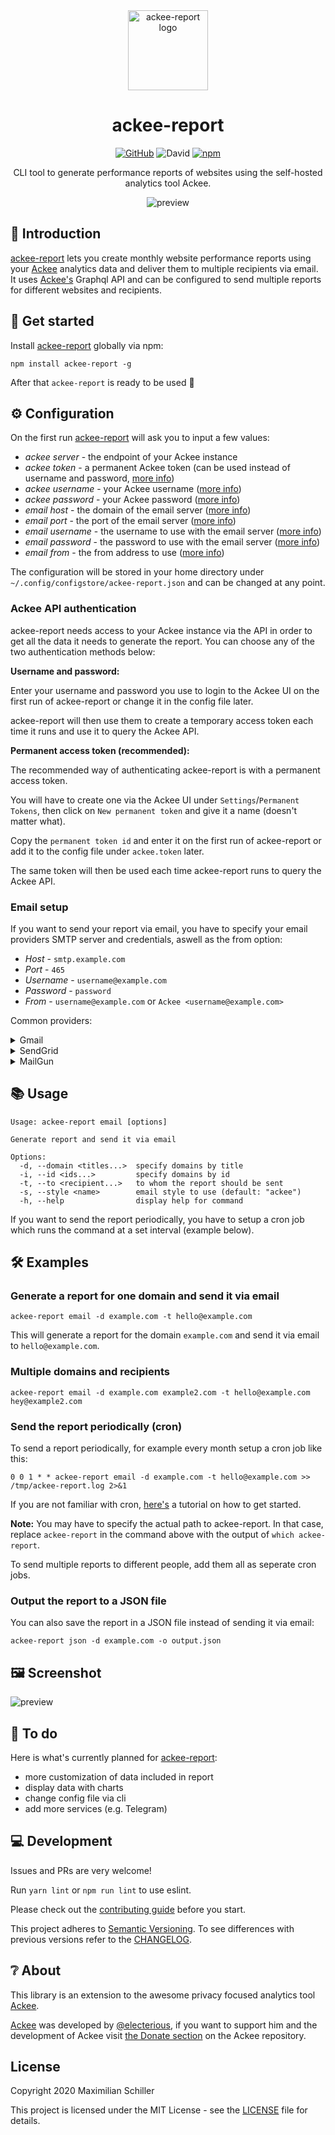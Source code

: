 <div align="center">
  
<img src="https://cdn.mxis.ch/assets/ackee-report/logo.png" title="ackee-report" alt="ackee-report logo" width="128">

# ackee-report

[![GitHub](https://img.shields.io/github/license/mashape/apistatus.svg)](https://github.com/BetaHuhn/ackee-report/blob/master/LICENSE) ![David](https://img.shields.io/david/betahuhn/ackee-report) [![npm](https://img.shields.io/npm/v/ackee-report)](https://www.npmjs.com/package/ackee-report)

CLI tool to generate performance reports of websites using the self-hosted analytics tool Ackee.

![preview](https://cdn.mxis.ch/assets/ackee-report/mockupSmall.png)


</div>

## 👋 Introduction

[ackee-report](https://github.com/BetaHuhn/ackee-report) lets you create monthly website performance reports using your [Ackee](https://github.com/electerious/ackee) analytics data and deliver them to multiple recipients via email. It uses [Ackee's](https://github.com/electerious/ackee) Graphql API and can be configured to send multiple reports for different websites and recipients.

## 🚀 Get started

Install [ackee-report](https://github.com/BetaHuhn/ackee-report) globally via npm:
```shell
npm install ackee-report -g
```

After that `ackee-report` is ready to be used 🎉

## ⚙️ Configuration

On the first run [ackee-report](https://github.com/BetaHuhn/ackee-report) will ask you to input a few values:

- *ackee server* - the endpoint of your Ackee instance
- *ackee token* - a permanent Ackee token (can be used instead of username and password, [more info](ackee-api-authentication))
- *ackee username* - your Ackee username ([more info](ackee-api-authentication))
- *ackee password* - your Ackee password ([more info](ackee-api-authentication))
- *email host* - the domain of the email server ([more info](#email-setup))
- *email port* - the port of the email server ([more info](#email-setup))
- *email username* - the username to use with the email server ([more info](#email-setup))
- *email password* - the password to use with the email server ([more info](#email-setup))
- *email from* - the from address to use ([more info](#email-setup))

The configuration will be stored in your home directory under `~/.config/configstore/ackee-report.json` and can be changed at any point.

### Ackee API authentication

ackee-report needs access to your Ackee instance via the API in order to get all the data it needs to generate the report. You can choose any of the two authentication methods below:

**Username and password:**

Enter your username and password you use to login to the Ackee UI on the first run of ackee-report or change it in the config file later.

ackee-report will then use them to create a temporary access token each time it runs and use it to query the Ackee API.

**Permanent access token (recommended):**

The recommended way of authenticating ackee-report is with a permanent access token. 

You will have to create one via the Ackee UI under `Settings`/`Permanent Tokens`, then click on `New permanent token` and give it a name (doesn't matter what).

Copy the `permanent token id` and enter it on the first run of ackee-report or add it to the config file under `ackee.token` later.

The same token will then be used each time ackee-report runs to query the Ackee API.

### Email setup

If you want to send your report via email, you have to specify your email providers SMTP server and credentials, aswell as the from option:

- *Host* - `smtp.example.com`
- *Port* - `465`
- *Username* - `username@example.com`
- *Password* - `password`
- *From* - `username@example.com` or `Ackee <username@example.com>`

Common providers:

<details><summary>Gmail</summary>

If you use gmail to send emails, use these values:

- *Host* - `smtp.gmail.com`
- *Port* - `465`
- *Username* -  your gmail username (your email address)
- *Password* -  your gmail password or if you have 2FA enabled, an ["Application Specific password"](https://security.google.com/settings/security/apppasswords)

</details>

<details><summary>SendGrid</summary>

If you use SendGrid to send emails, use these values:

- *Host* - `smtp.sendgrid.net`
- *Port* - `465`
- *Username* -  `apikey` (everyone's username is apiKey)
- *Password* - your API Key (generate one [here](https://app.sendgrid.com/settings/api_keys))
</details>

<details><summary>MailGun</summary>

If you use SendGrid to send emails, use these values:

- *Host* - `smtp.mailgun.org`
- *Port* - `465`
- *Username* -  `postmaster@yourdomain.name`
- *Password* - get your password [here](https://app.mailgun.com/app/domains)

</details>

## 📚 Usage

```shell
Usage: ackee-report email [options]

Generate report and send it via email

Options:
  -d, --domain <titles...>  specify domains by title
  -i, --id <ids...>         specify domains by id
  -t, --to <recipient...>   to whom the report should be sent
  -s, --style <name>        email style to use (default: "ackee")
  -h, --help                display help for command
```

If you want to send the report periodically, you have to setup a cron job which runs the command at a set interval (example below).

## 🛠️ Examples

### Generate a report for one domain and send it via email

```shell
ackee-report email -d example.com -t hello@example.com
```

This will generate a report for the domain `example.com` and send it via email to `hello@example.com`.

### Multiple domains and recipients

```shell
ackee-report email -d example.com example2.com -t hello@example.com hey@example2.com
```

### Send the report periodically (cron)

To send a report periodically, for example every month setup a cron job like this:

```shell
0 0 1 * * ackee-report email -d example.com -t hello@example.com >> /tmp/ackee-report.log 2>&1
```

If you are not familiar with cron, [here's](https://ostechnix.com/a-beginners-guide-to-cron-jobs/) a tutorial on how to get started.

**Note:** You may have to specify the actual path to ackee-report. In that case, replace `ackee-report` in the command above with the output of `which ackee-report`.

To send multiple reports to different people, add them all as seperate cron jobs.

### Output the report to a JSON file

You can also save the report in a JSON file instead of sending it via email:

```shell
ackee-report json -d example.com -o output.json
```

## 🖼️ Screenshot

![preview](https://cdn.mxis.ch/assets/ackee-report/multiple.png)

## 📝 To do

Here is what's currently planned for [ackee-report](https://github.com/BetaHuhn/ackee-report):

- more customization of data included in report
- display data with charts
- change config file via cli
- add more services (e.g. Telegram)

## 💻 Development

Issues and PRs are very welcome!

Run `yarn lint` or `npm run lint` to use eslint.

Please check out the [contributing guide](CONTRIBUTING.md) before you start.

This project adheres to [Semantic Versioning](https://semver.org/spec/v2.0.0.html). To see differences with previous versions refer to the [CHANGELOG](CHANGELOG.md).

## ❔ About

This library is an extension to the awesome privacy focused analytics tool [Ackee](https://github.com/electerious/ackee).

[Ackee](https://github.com/electerious/ackee) was developed by [@electerious](https://github.com/electerious), if you want to support him and the development of Ackee visit [the Donate section](https://github.com/electerious/ackee#donate) on the Ackee repository.

## License

Copyright 2020 Maximilian Schiller

This project is licensed under the MIT License - see the [LICENSE](LICENSE) file for details.
